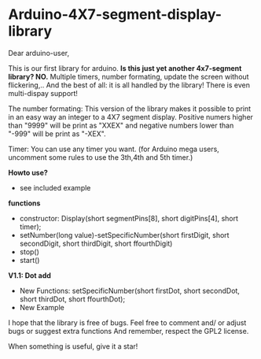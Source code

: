 **Arduino-4X7-segment-display-library**
===================================


Dear arduino-user,

This is our first library for arduino. **Is this just yet another 4x7-segment library? NO.** Multiple timers, number formating, update the screen without flickering,.. And the best of all: it is all handled by the library! There is even multi-dispay support!

The number formating: This version of the library makes it possible to print in an easy way an integer to a 4X7 segment display. Positive numers higher than "9999" will be print as "XXEX" and negative numbers lower than "-999" will be print as "-XEX".

Timer: You can use any timer you want. (for Arduino mega users, uncomment some rules to use the 3th,4th and 5th timer.)

**Howto use?**
* see included example

**functions** 
* constructor: Display(short segmentPins[8], short digitPins[4], short timer);
* setNumber(long value)-setSpecificNumber(short firstDigit, short secondDigit, short thirdDigit, short ffourthDigit)
* stop()
* start()


**V1.1: Dot add**

* New Functions: setSpecificNumber(short firstDot, short secondDot, short thirdDot, short ffourthDot);
* New Example


I hope that the library is free of bugs. Feel free to comment and/ or adjust bugs or suggest extra functions And remember, respect the GPL2 license.

When something is useful, give it a star!
